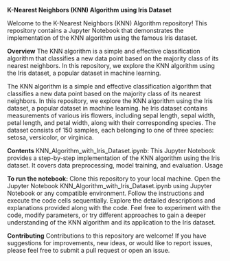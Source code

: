 **K-Nearest Neighbors (KNN) Algorithm using Iris Dataset**

Welcome to the K-Nearest Neighbors (KNN) Algorithm repository! This repository contains a Jupyter Notebook that demonstrates the implementation of the KNN algorithm using the famous Iris dataset.

**Overview**
The KNN algorithm is a simple and effective classification algorithm that classifies a new data point based on the majority class of its nearest neighbors. In this repository, we explore the KNN algorithm using the Iris dataset, a popular dataset in machine learning.


The KNN algorithm is a simple and effective classification algorithm that classifies a new data point based on the majority class of its nearest neighbors. In this repository, we explore the KNN algorithm using the Iris dataset, a popular dataset in machine learning.
he Iris dataset contains measurements of various iris flowers, including sepal length, sepal width, petal length, and petal width, along with their corresponding species. The dataset consists of 150 samples, each belonging to one of three species: setosa, versicolor, or virginica.

**Contents**
KNN_Algorithm_with_Iris_Dataset.ipynb: This Jupyter Notebook provides a step-by-step implementation of the KNN algorithm using the Iris dataset. It covers data preprocessing, model training, and evaluation.
Usage

**To run the notebook:**
Clone this repository to your local machine.
Open the Jupyter Notebook KNN_Algorithm_with_Iris_Dataset.ipynb using Jupyter Notebook or any compatible environment.
Follow the instructions and execute the code cells sequentially.
Explore the detailed descriptions and explanations provided along with the code.
Feel free to experiment with the code, modify parameters, or try different approaches to gain a deeper understanding of the KNN algorithm and its application to the Iris dataset.

**Contributing**
Contributions to this repository are welcome! If you have suggestions for improvements, new ideas, or would like to report issues, please feel free to submit a pull request or open an issue.
